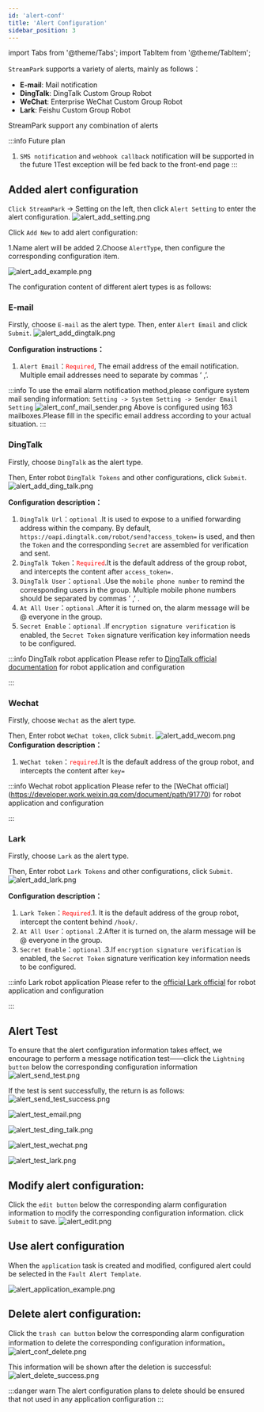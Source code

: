 ```yaml
---
id: 'alert-conf'
title: 'Alert Configuration'
sidebar_position: 3
---
```


import Tabs from '@theme/Tabs';
import TabItem from '@theme/TabItem';

`StreamPark` supports a variety of alerts, mainly as follows：

* **E-mail**: Mail notification
* **DingTalk**: DingTalk Custom Group Robot
* **WeChat**: Enterprise WeChat Custom Group Robot
* **Lark**: Feishu Custom Group Robot

StreamPark support any combination of alerts

:::info Future plan

1. `SMS notification` and `webhook callback` notification will be supported in the future
   1Test exception will be fed back to the front-end page
   :::

## Added alert configuration

`Click StreamPark` -> Setting on the left, then click `Alert Setting` to enter the alert configuration.
![alert_add_setting.png](/doc/image/alert/alert_add_setting.png)

Click `Add New` to add alert configuration:

1.Name alert will be added
2.Choose `AlertType`, then configure the corresponding configuration item.

![alert_add_example.png](/doc/image/alert/alert_add_example.png)

The configuration content of different alert types is as follows:

### E-mail

Firstly, choose `E-mail` as the alert type.
Then, enter `Alert Email` and click `Submit`.
![alert_add_dingtalk.png](/doc/image/alert/alert_add_email.png)

**Configuration instructions：**

1. `Alert Email`：<font color='red'>`Required`</font>, The email address of the email notification. Multiple email
   addresses need to separate by commas ’ ,’.

:::info
To use the email alarm notification method,please configure system mail sending
information: `Setting -> System Setting -> Sender Email Setting`
![alert_conf_mail_sender.png](/doc/image/alert/alert_conf_mail_sender.png)
Above is configured using 163 mailboxes.Please fill in the specific email address according to your actual situation.
:::

### DingTalk

Firstly, choose `DingTalk` as the alert type.

Then, Enter robot `DingTalk Tokens` and other configurations, click `Submit`.
![alert_add_ding_talk.png](/doc/image/alert/alert_add_ding_talk.png)

**Configuration description：**

1. `DingTalk Url`：`optional` .It is used to expose to a unified forwarding address within the company. By
   default, `https://oapi.dingtalk.com/robot/send?access_token=` is used, and then the `Token` and the
   corresponding `Secret` are assembled for verification and sent.
2. `DingTalk Token`：<font color='red'>`Required`</font>.It is the default address of the group robot, and intercepts the
   content after `access_token=.`
3. `DingTalk User`：`optional` .Use the `mobile phone number` to remind the corresponding users in the group. Multiple
   mobile phone numbers should be separated by commas ’ ,’ .
4. `At All User`：`optional` .After it is turned on, the alarm message will be @ everyone in the group.
5. `Secret Enable`：`optional` .If `encryption signature verification` is enabled, the `Secret Token` signature
   verification key information needs to be configured.


:::info DingTalk robot application
Please refer to [DingTalk official documentation](https://open.dingtalk.com/document/group/custom-robot-access) for robot application and configuration

:::

### Wechat

Firstly, choose `Wechat` as the alert type.

Then, Enter robot `WeChat token`, click `Submit`.
![alert_add_wecom.png](/doc/image/alert/alert_add_wecom.png)
**Configuration description：**

1. `WeChat token`：<font color='red'>`required`</font>.It is the default address of the group robot, and intercepts the content after `key=`

:::info Wechat robot application
Please refer to the [WeChat official] (https://developer.work.weixin.qq.com/document/path/91770) for robot application and configuration

:::

### Lark

Firstly, choose `Lark` as the alert type.

Then, Enter robot `Lark Tokens` and other configurations, click `Submit`.
![alert_add_lark.png](/doc/image/alert/alert_add_lark.png)

**Configuration description：**

1. `Lark Token`：<font color='red'>`Required`</font>.1. It is the default address of the group robot, intercept the content behind `/hook/`.
2. `At All User`：`optional` .2.After it is turned on, the alarm message will be @ everyone in the group.
3. `Secret Enable`：`optional` .3.If `encryption signature verification` is enabled, the `Secret Token` signature verification key information needs to be configured.

:::info Lark robot application
Please refer to the [official Lark official](https://open.feishu.cn/document/uAjLw4CM/ukTMukTMukTM/bot-v3/bot-overview ) for robot application and configuration

:::

## Alert Test

To ensure that the alert configuration information takes effect, we encourage to perform a message notification test——click the `Lightning button` below the corresponding configuration information
![alert_send_test.png](/doc/image/alert/alert_send_test.png)

If the test is sent successfully, the return is as follows:
![alert_send_test_success.png](/doc/image/alert/alert_send_test_success.png)

<Tabs>
<TabItem value="E-mail" label="E-mail" default>

![alert_test_email.png](/doc/image/alert/alert_test_email.png)
</TabItem>

<TabItem value="Ding Talk" label="Ding Talk">

![alert_test_ding_talk.png](/doc/image/alert/alert_test_ding_talk.png)
</TabItem>

<TabItem value="Wechat" label="Wechat">

![alert_test_wechat.png](/doc/image/alert/alert_test_wechat.png)
</TabItem>

<TabItem value="Lark" label="Lark">

![alert_test_lark.png](/doc/image/alert/alert_test_lark.png)
</TabItem>
</Tabs>

## Modify alert configuration:

Click the `edit button` below the corresponding alarm configuration information to modify the corresponding configuration information. click `Submit` to save.
![alert_edit.png](/doc/image/alert/alert_edit.png)

## Use alert configuration

When the `application` task is created and modified, configured alert could be selected in the `Fault Alert Template`.

![alert_application_example.png](/doc/image/alert/alert_application_example.png)

## Delete alert configuration:

Click the `trash can button` below the corresponding alarm configuration information to delete the corresponding configuration information。
![alert_conf_delete.png](/doc/image/alert/alert_conf_delete.png)

This information will be shown after the deletion is successful:
![alert_delete_success.png](/doc/image/alert/alert_delete_success.png)

:::danger warn
The alert configuration plans to delete  should be ensured that not used in any application configuration
:::



